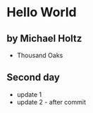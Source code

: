 # Hello World 
## by Michael Holtz

- Thousand Oaks

## Second day
- update 1
- update 2 - after commit